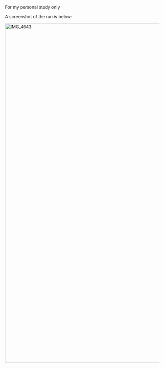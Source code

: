 For my personal study only

A screenshot of the run is below:

<img width="623" height="1105" alt="IMG_4643" src="https://github.com/user-attachments/assets/54c98f45-69e1-42ca-8a18-9e2dfbb4888c" />
